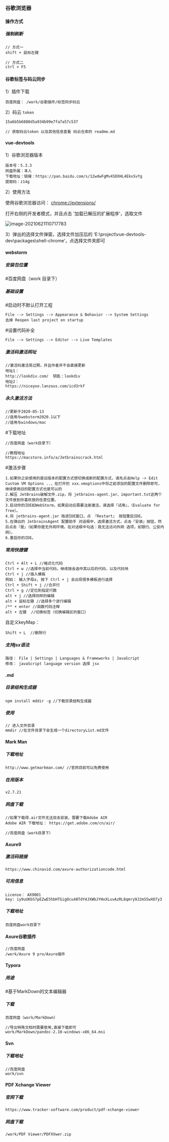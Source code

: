 ### 谷歌浏览器

#### 操作方式

##### 强制刷新

```
// 方式一
shift + 鼠标左键

// 方式二
ctrl + F5
```

#### 谷歌标签与码云同步

1）插件下载

```
百度网盘： /work/谷歌插件/标签同步码云
```

2）码云 `token`

```
15a6b5b6080d5a934b99e7fa7a57c537

// 获取码云token 以及其他信息查看 码云仓库的 readme.md
```

#### vue-devtools

1）谷歌浏览器版本

```
版本号：5.3.3
网盘所属：本人
下载地址：链接：https://pan.baidu.com/s/12wdwFgMv4SDXHL4EkxSvYg 
提取码：z14g 
```

2）使用方法

使用谷歌浏览器访问： [chrome://extensions/](chrome://extensions/)

打开右侧的开发者模式，并且点击 '加载已解压的扩展程序'，选取文件

![image-20210621110717783](Tools.assets/image-20210621110717783.png)

3）弹出的选择文件弹窗，选择文件加压后的 ‘E:\project\vue-devtools-dev\packages\shell-chrome’，点选择文件夹即可

#### webstorm

##### 安装包位置

#百度网盘（work 目录下）

##### 基础设置

#启动时不默认打开工程

```
File --> Settings --> Appearance & Behavior --> System Settings 
去掉 Reopen last project on startup
```

#设置代码补全

```
File --> Settings --> Editor --> Live Templates
```

##### 激活码激活网址

```
//激活码激活易过期，并且作者并不会直接更新
地址1：
http://lookdiv.com/  钥匙：lookdiv
地址2：
https://niceyoo.lanzous.com/icd3rkf
```

##### 永久激活方法

```
//更新于2020-05-13
//适用与webstorm2020.1以下
//适用与windows/mac
```

#下载地址

```
//百度网盘（work目录下）

//教程地址
https://macstore.info/a/Jetbrainscrack.html
```

#激活步骤

```
1.如果你之前使用的是旧版本的配置方式想切换成新的配置方式，请先点击Help -> Edit Custom VM Options ..，在打开的 xxx.vmoptions中将之前添加的配置文件删除即可，继续使用旧的配置方式也是可以的
2.解压 JetBrains破解文件.zip，将 jetbrains-agent.jar、important.txt这两个文件放到你喜欢放的任意位置。
3.启动你的IDE如WebStorm，如果启动后需要注册激活，请选择『试用』，（Evaluate for free）。
4.将 jetbrains-agent.jar 拖进IDE窗口，点 『Restart』 按钮重启IDE。
5.在弹出的 JetbrainsAgent 配置助手 对话框中，选择激活方式，点击『安装』按钮，然后点击『是』（如果你是无外网环境，在对话框中勾选：我无法访问外网 选项，如银行、公安内网）。
6.重启你的IDE。
```

##### 常用快捷键

```
Ctrl + Alt + L //格式化代码
Ctrl + w //选择中当前代码，继续按会选中其以后的代码，以及代码块
Ctrl + j //插入模板
例如： 输入字母a, 按下 Ctrl + j 会出现很多模板进行选择
Ctrl + Shift + j //合并行
Ctrl + g //定位到指定行数
alt + j //选择同样的编辑
alt + 鼠标左键 //选择多个进行编辑
/** + enter //函数代码注释
alt + 左键  //切换标签（切换编辑区的窗口）
```

自定义keyMap：

```
Shift + L  //删除行
```

##### 支持jsx语法

```
路径： File | Settings | Languages & Frameworks | JavaScript 
修改： javaScript language version 选择 jsx
```

#### .md

##### 目录结构生成器

```
npm install mddir -g //下载目录结构生成器
```

##### 使用

```bash
// 进入文件目录 
mmdir //在文件目录下会生成一个directoryList.md文件
```

#### Mark Man

##### 下载地址

```
http://www.getmarkman.com/ //官网目前可以免费使用
```

##### 在用版本

```
v2.7.21
```

##### 网盘下载

```
//如果下载得.air文件无法双击安装，需要下载Adobe AIR
Adobe AIR 下载地址： https://get.adobe.com/cn/air/

//百度网盘（work目录下）
```

#### Axure9

##### 激活码链接

```
https://www.chinavid.com/axure-authorizationcode.html
```

##### 可用信息

```
License： AX9001
key: iy9uUKbS7pEZwE5hbHTGigOcu48TdY4JXWbJYHxXLuvAzRL8qmry9J2mS5wXO7y3
```

##### 下载地址

```
百度网盘work目录下
```

#### Axure谷歌插件

```
//百度网盘
/work/Axure 9 pro/Axure插件
```

#### Typora

##### 用途

#基于MarkDown的文本编辑器

##### 下载

```
百度网盘（work/MarkDown）

//导出特殊文档时需要使用,直接下载即可
work/MarkDown/pandoc-2.10-windows-x86_64.msi
```

#### Svn

##### 下载地址

```
//百度网盘
work/svn
```

#### PDF Xchange Viewer

##### 官网下载

```
https://www.tracker-software.com/product/pdf-xchange-viewer
```

##### 网盘下载

```
/work/PDF Viewer/PDFXVwer.zip
```